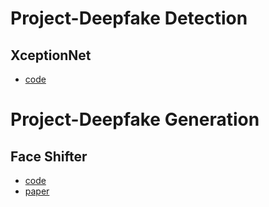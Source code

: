 # Project-Deepfake Detection
## XceptionNet
- [code](https://github.com/ZhouYiiFeng/deepFakeDetect/tree/master/baseline/xceptionNet)

<!-- ### ToDo List:
- [x] Encoding in Style:
- [x] code
	- [x] change the cuda ln -s(sudo ln -s /usr/local/cuda-10.0 /usr/local/cuda). To switch cuda version. print(torch.version.cuda) to find your own pytorch cuda version. This version need to be the same with the version of nvcc compile.
	- [x] compile the apex the acc tool for pytorch which provided by nvidia. [github](https://github.com/NVIDIA/apex)
- [x] [FaceShifter-pytorch](https://github.com/Heonozis/FaceShifter-pytorch)
 -->
 
# Project-Deepfake Generation
## Face Shifter
- [code](https://github.com/ZhouYiiFeng/deepFakeDetect/tree/master/baseline/faceshifter)
- [paper](https://arxiv.org/abs/1912.13457)

